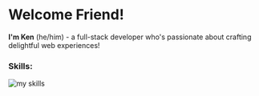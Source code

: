 # Welcome Friend!

**I'm Ken** (he/him) - a full-stack developer who's passionate about crafting delightful web experiences!

### Skills:
<img alt="my skills" src="https://skillicons.dev/icons?i=react,materialui,nodejs,jest,js,css,html,firebase,mongodb,express,git&theme=light">



<!--

**KennethMetz/KennethMetz** is a ✨ _special_ ✨ repository because its `README.md` (this file) appears on your GitHub profile.

Here are some ideas to get you started:

- 🔭 I’m currently working on ...
- 🌱 I’m currently learning ...
- 👯 I’m looking to collaborate on ...
- 🤔 I’m looking for help with ...
- 💬 Ask me about ...
- 📫 How to reach me: ...
- 😄 Pronouns: ...
- ⚡ Fun fact: ...
-->
